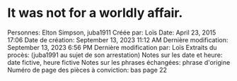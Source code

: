 # It was not for a worldly affair.

Personnes: Elton Simpson, juba1911
Créée par: Loïs
Date: April 23, 2015 17:06
Date de création: September 13, 2023 11:12 AM
Dernière modification: September 13, 2023 6:56 PM
Dernière modification par: Loïs
Extraits du procès: (juba1991 au sujet de son arrestation)
Notes sur les date et heure: date fictive, heure fictive
Notes sur les phrases échangées: phrase d'origine
Numéro de page des pièces à conviction: bas page 22